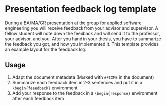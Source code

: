# Presentation feedback log template
During a BA/MA/GR presentation at the group for applied software engineering you will receive feedback from your advisor and supervisor. 
A fellow student will note down the feedback and will send it to the professor, your advisor, and you. 
After you hand in your thesis, you have to summarize the feedback you got, and how you implemented it. 
This template provides an example layout for the feedback log. 


## Usage
1. Adapt the document metadata (Marked with `#FIXME` in the document)
2. Summarize each feedback item in 2-3 sentences and put it in a `\begin{feeedback}` environment
3. Add your response to the feedback in a `\begin{response}` environment after each feedback item


